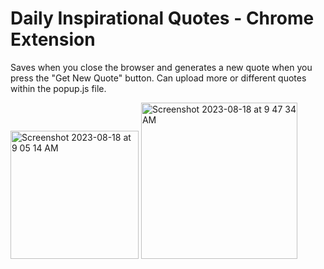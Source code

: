 # Daily Inspirational Quotes - Chrome Extension

Saves when you close the browser and generates a new quote when you press the "Get New Quote" button.
Can upload more or different quotes within the popup.js file.


<img width="205" alt="Screenshot 2023-08-18 at 9 05 14 AM" src="https://github.com/1r0nn/ChromeExtension/assets/112038371/18b1c617-f052-4bd1-bbdf-28a1b425a25a">

<img width="250" alt="Screenshot 2023-08-18 at 9 47 34 AM" src="https://github.com/1r0nn/ChromeExtension/assets/112038371/c322381c-8857-4f50-9e31-e98a906a8f94">
